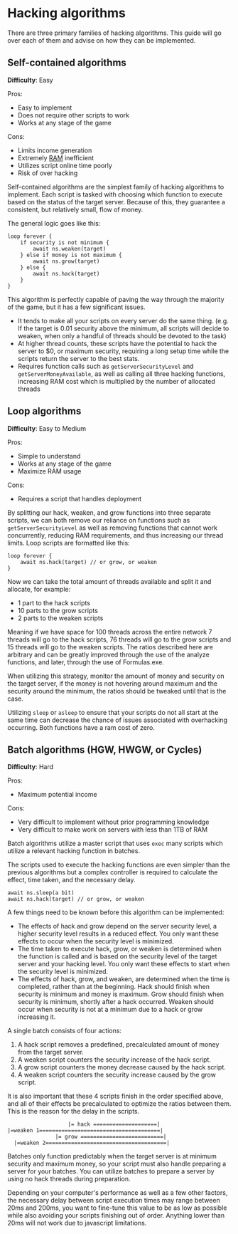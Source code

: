 # Hacking algorithms

There are three primary families of hacking algorithms. This guide will go over each of them and advise on how they can be implemented.

## Self-contained algorithms

**Difficulty**: Easy

Pros:

- Easy to implement
- Does not require other scripts to work
- Works at any stage of the game

Cons:

- Limits income generation
- Extremely [RAM](../basic/ram.md) inefficient
- Utilizes script online time poorly
- Risk of over hacking

Self-contained algorithms are the simplest family of hacking algorithms to implement. Each script is tasked with choosing which function to execute based on the status of the target server. Because of this, they guarantee a consistent, but relatively small, flow of money.

The general logic goes like this:

    loop forever {
        if security is not minimum {
            await ns.weaken(target)
        } else if money is not maximum {
            await ns.grow(target)
        } else {
            await ns.hack(target)
        }
    }

This algorithm is perfectly capable of paving the way through the majority of the game, but it has a few significant issues.

- It tends to make all your scripts on every server do the same thing. (e.g. If the target is 0.01 security above the minimum, all scripts will decide to weaken, when only a handful of threads should be devoted to the task)
- At higher thread counts, these scripts have the potential to hack the server to $0, or maximum security, requiring a long setup time while the scripts return the server to the best stats.
- Requires function calls such as `getServerSecurityLevel` and `getServerMoneyAvailable`, as well as calling all three hacking functions, increasing RAM cost which is multiplied by the number of allocated threads

## Loop algorithms

**Difficulty**: Easy to Medium

Pros:

- Simple to understand
- Works at any stage of the game
- Maximize RAM usage

Cons:

- Requires a script that handles deployment

By splitting our hack, weaken, and grow functions into three separate scripts, we can both remove our reliance on functions such as `getServerSecurityLevel` as well as removing functions that cannot work concurrently, reducing RAM requirements, and thus increasing our thread limits. Loop scripts are formatted like this:

    loop forever {
        await ns.hack(target) // or grow, or weaken
    }

Now we can take the total amount of threads available and split it and allocate, for example:

- 1 part to the hack scripts
- 10 parts to the grow scripts
- 2 parts to the weaken scripts

Meaning if we have space for 100 threads across the entire network 7 threads will go to the hack scripts, 76 threads will go to the grow scripts and 15 threads will go to the weaken scripts. The ratios described here are arbitrary and can be greatly improved through the use of the analyze functions, and later, through the use of Formulas.exe.

When utilizing this strategy, monitor the amount of money and security on the target server, if the money is not hovering around maximum and the security around the minimum, the ratios should be tweaked until that is the case.

Utilizing `sleep` or `asleep` to ensure that your scripts do not all start at the same time can decrease the chance of issues associated with overhacking occurring. Both functions have a ram cost of zero.

## Batch algorithms (HGW, HWGW, or Cycles)

**Difficulty**: Hard

Pros:

- Maximum potential income

Cons:

- Very difficult to implement without prior programming knowledge
- Very difficult to make work on servers with less than 1TB of RAM

Batch algorithms utilize a master script that uses `exec` many scripts which utilize a relevant hacking function in batches.

The scripts used to execute the hacking functions are even simpler than the previous algorithms but a complex controller is required to calculate the effect, time taken, and the necessary delay.

    await ns.sleep(a bit)
    await ns.hack(target) // or grow, or weaken

A few things need to be known before this algorithm can be implemented:

- The effects of hack and grow depend on the server security level, a higher security level results in a reduced effect. You only want these effects to occur when the security level is minimized.
- The time taken to execute hack, grow, or weaken is determined when the function is called and is based on the security level of the target server and your hacking level. You only want these effects to start when the security level is minimized.
- The effects of hack, grow, and weaken, are determined when the time is completed, rather than at the beginning. Hack should finish when security is minimum and money is maximum. Grow should finish when security is minimum, shortly after a hack occurred. Weaken should occur when security is not at a minimum due to a hack or grow increasing it.

A single batch consists of four actions:

1. A hack script removes a predefined, precalculated amount of money from the target server.
2. A weaken script counters the security increase of the hack script.
3. A grow script counters the money decrease caused by the hack script.
4. A weaken script counters the security increase caused by the grow script.

It is also important that these 4 scripts finish in the order specified above, and all of their effects be precalculated to optimize the ratios between them. This is the reason for the delay in the scripts.

                       |= hack ====================|
    |=weaken 1======================================|
                   |= grow ==========================|
      |=weaken 2======================================|

Batches only function predictably when the target server is at minimum security and maximum money, so your script must also handle preparing a server for your batches. You can utilize batches to prepare a server by using no hack threads during preparation.

Depending on your computer's performance as well as a few other factors, the necessary delay between script execution times may range between 20ms and 200ms, you want to fine-tune this value to be as low as possible while also avoiding your scripts finishing out of order. Anything lower than 20ms will not work due to javascript limitations.
